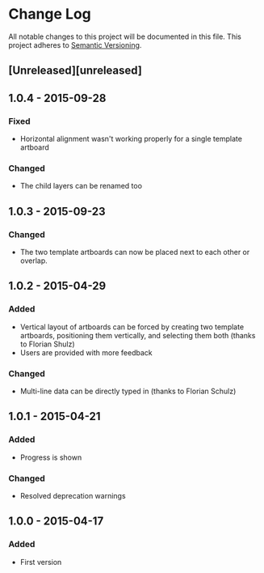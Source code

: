 # Change Log
All notable changes to this project will be documented in this file.
This project adheres to [Semantic Versioning](http://semver.org/).

## [Unreleased][unreleased]

## 1.0.4 - 2015-09-28
### Fixed
- Horizontal alignment wasn't working properly for a single template artboard

### Changed
- The child layers can be renamed too

## 1.0.3 - 2015-09-23
### Changed
- The two template artboards can now be placed next to each other or overlap.

## 1.0.2 - 2015-04-29
### Added
- Vertical layout of artboards can be forced by creating two template artboards, positioning them vertically, and selecting them both (thanks to Florian Shulz)
- Users are provided with more feedback

### Changed
- Multi-line data can be directly typed in (thanks to Florian Schulz)

## 1.0.1 - 2015-04-21
### Added
- Progress is shown

### Changed
- Resolved deprecation warnings

## 1.0.0 - 2015-04-17
### Added
- First version
